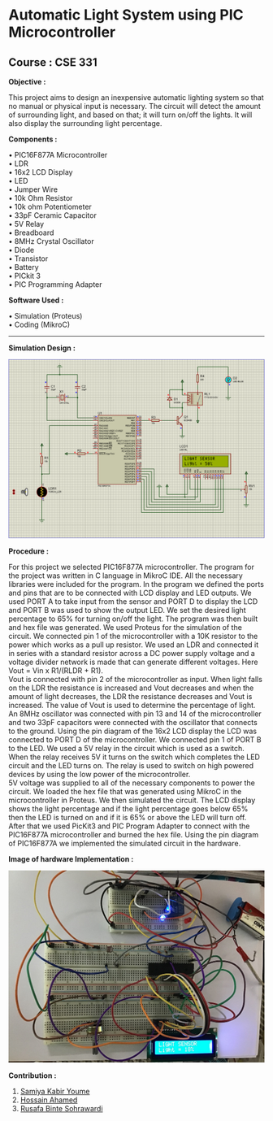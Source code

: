 # Automatic Light System using PIC Microcontroller

## Course : CSE 331 

**Objective :**

This project aims to design an inexpensive automatic lighting system so that no manual or physical input is necessary. The circuit will detect the amount of surrounding light, and based on that; it will turn on/off the lights. It will also display the surrounding light percentage. 


**Components :**

•	PIC16F877A Microcontroller\
•	LDR\
•	16x2 LCD Display\
•	LED\
•	Jumper Wire\
•	10k Ohm Resistor\
•	10k ohm  Potentiometer\
•	33pF Ceramic Capacitor\
•	5V Relay\
•	Breadboard\
•	8MHz Crystal Oscillator\
•	Diode\
•	Transistor\
•	Battery\
•	PICkit 3\
•	PIC Programming Adapter

**Software Used :**

•	Simulation (Proteus)\
•	Coding (MikroC)

---

**Simulation Design :**

![Simulation](Images/3.png)


**Procedure :**

For this project we selected PIC16F877A microcontroller. The program for the project was written in C language in MikroC IDE. All the necessary libraries were included for the program. In the program we defined the ports and pins that are to be connected with LCD display and LED outputs. We used PORT A to take input from the sensor and PORT D to display the LCD and PORT B was used to show the output LED. We set the desired light percentage to 65% for turning on/off the light. The program was then built and hex file was generated. We used Proteus for the simulation of the circuit. We connected pin 1 of the microcontroller with a 10K resistor to the power which works as a pull up resistor. We used an LDR and connected it in series with a standard resistor across a DC power supply voltage and a voltage divider network is made that can generate different voltages. Here Vout = Vin x R1/(RLDR + R1).\
Vout is connected with pin 2 of the microcontroller as input. When light falls on the LDR the resistance is increased and Vout decreases and when the amount of light decreases, the LDR the resistance decreases and Vout is increased. The value of Vout is used to determine the percentage of light.  An 8MHz oscillator was connected with pin 13 and 14 of the microcontroller and two 33pF capacitors were connected with the oscillator that connects to the ground. Using the pin diagram of the 16x2 LCD display the LCD was connected to PORT D of the microcontroller. We connected pin 1 of PORT B to the LED. We used a 5V relay in the circuit which is used as a switch. When the relay receives 5V it turns on the switch which completes the LED circuit and the LED turns on. The relay is used to switch on high powered devices by using the low power of the microcontroller.\
5V voltage was supplied to all of the necessary components to power the circuit. We loaded the hex file that was generated using MikroC in the microcontroller in Proteus. We then simulated the circuit. The LCD display shows the light percentage and if the light percentage goes below 65% then the LED is turned on and if it is 65% or above the LED will turn off. After that we used PicKit3 and PIC Program Adapter to connect with the PIC16F877A microcontroller and burned the hex file. Using the pin diagram of PIC16F877A we implemented the simulated circuit in the hardware.


**Image of hardware Implementation :**

![Implemented picture](Images/4.jpg)


**Contribution :**
1. [Samiya Kabir Youme](https://github.com/Youme01)
2. [Hossain Ahamed](https://github.com/ALVI0017)
3. [Rusafa Binte Sohrawardi](https://github.com/)
